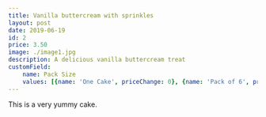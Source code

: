 ```yaml
---
title: Vanilla buttercream with sprinkles
layout: post
date: 2019-06-19
id: 2
price: 3.50
image: ./image1.jpg
description: A delicious vanilla buttercream treat
customField: 
    name: Pack Size
    values: [{name: 'One Cake', priceChange: 0}, {name: 'Pack of 6', priceChange: 14.00}, {name: 'Pack of 12', priceChange: 28.50}]
---
```


This is a very yummy cake.
